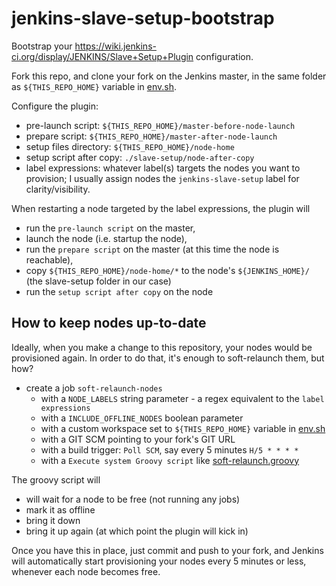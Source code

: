# jenkins-slave-setup-bootstrap

Bootstrap your https://wiki.jenkins-ci.org/display/JENKINS/Slave+Setup+Plugin configuration.

Fork this repo, and clone your fork on the Jenkins master,
in the same folder as `${THIS_REPO_HOME}` variable in [env.sh](env.sh).

Configure the plugin:

* pre-launch script: `${THIS_REPO_HOME}/master-before-node-launch`
* prepare script: `${THIS_REPO_HOME}/master-after-node-launch`
* setup files directory: `${THIS_REPO_HOME}/node-home`
* setup script after copy: `./slave-setup/node-after-copy`
* label expressions: whatever label(s) targets the nodes you want to provision; I usually assign nodes the `jenkins-slave-setup` label for clarity/visibility.

When restarting a node targeted by the label expressions, the plugin will

* run the `pre-launch script` on the master,
* launch the node (i.e. startup the node),
* run the `prepare script` on the master (at this time the node is reachable),
* copy `${THIS_REPO_HOME}/node-home/*` to the node's `${JENKINS_HOME}/` (the slave-setup folder in our case)
* run the `setup script after copy` on the node

## How to keep nodes up-to-date

Ideally, when you make a change to this repository, your nodes would be provisioned again.
In order to do that, it's enough to soft-relaunch them, but how?

* create a job `soft-relaunch-nodes`
  * with a `NODE_LABELS` string parameter - a regex equivalent to the `label expressions`
  * with a `INCLUDE_OFFLINE_NODES` boolean parameter
  * with a custom workspace set to `${THIS_REPO_HOME}` variable in [env.sh](env.sh)
  * with a GIT SCM pointing to your fork's GIT URL
  * with a build trigger: `Poll SCM`, say every 5 minutes `H/5 * * * *`
  * with a `Execute system Groovy script` like [soft-relaunch.groovy](soft-relaunch.groovy)

The groovy script will

* will wait for a node to be free (not running any jobs)
* mark it as offline
* bring it down
* bring it up again (at which point the plugin will kick in)

Once you have this in place, just commit and push to your fork,
and Jenkins will automatically start provisioning your nodes every 5 minutes or less,
whenever each node becomes free.
